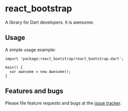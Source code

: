 # react_bootstrap

A library for Dart developers. It is awesome.

## Usage

A simple usage example:

    import 'package:react_bootstrap/react_bootstrap.dart';

    main() {
      var awesome = new Awesome();
    }

## Features and bugs

Please file feature requests and bugs at the [issue tracker][tracker].

[tracker]: http://example.com/issues/replaceme
